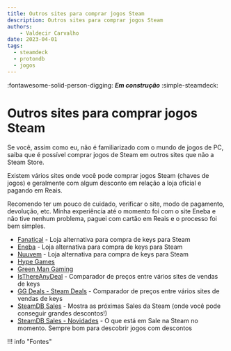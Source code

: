 ```yaml
---
title: Outros sites para comprar jogos Steam 
description: Outros sites para comprar jogos Steam  
authors:
    - Valdecir Carvalho
date: 2023-04-01
tags:
  - steamdeck
  - protondb
  - jogos
---
```


:fontawesome-solid-person-digging: **_Em construção_**
:simple-steamdeck:

# Outros sites para comprar jogos Steam

Se você, assim como eu, não é familiarizado com o mundo de jogos de PC, saiba que é possível comprar jogos de Steam em outros sites que não a Steam Store. 

Existem vários sites onde você pode comprar jogos Steam (chaves de jogos) e geralmente com algum desconto em relação a loja oficial e pagando em Reais.

Recomendo ter um pouco de cuidado, verificar o site, modo de pagamento, devolução, etc. Minha experiência até o momento foi com o site Eneba e não tive nenhum problema, paguei com cartão em Reais e o processo foi bem simples.

- [Fanatical](https://www.fanatical.com/) - Loja alternativa para compra de keys para Steam
- [Eneba](https://www.eneba.com/br/) - Loja alternativa para compra de keys para Steam
- [Nuuvem](https://www.nuuvem.com/br-en/) - Loja alternativa para compra de keys para Steam
- [Hype Games](https://hype.games/)
- [Green Man Gaming](https://www.greenmangaming.com/)
- [IsThereAnyDeal](https://isthereanydeal.com/) - Comparador de preços entre vários sites de vendas de keys
- [GG Deals - Steam Deals](https://gg.deals/deals/steam-deals/) - Comparador de preços entre vários sites de vendas de keys
- [SteamDB Sales](https://steamdb.info/sales/) - Mostra as próximas Sales da Steam (onde você pode conseguir grandes descontos!)
- [SteamDB Sales - Novidades](https://steamdb.info/sales/history/) - O que está em Sale na Steam no momento. Sempre bom para descobrir jogos com descontos


!!! info "Fontes"
